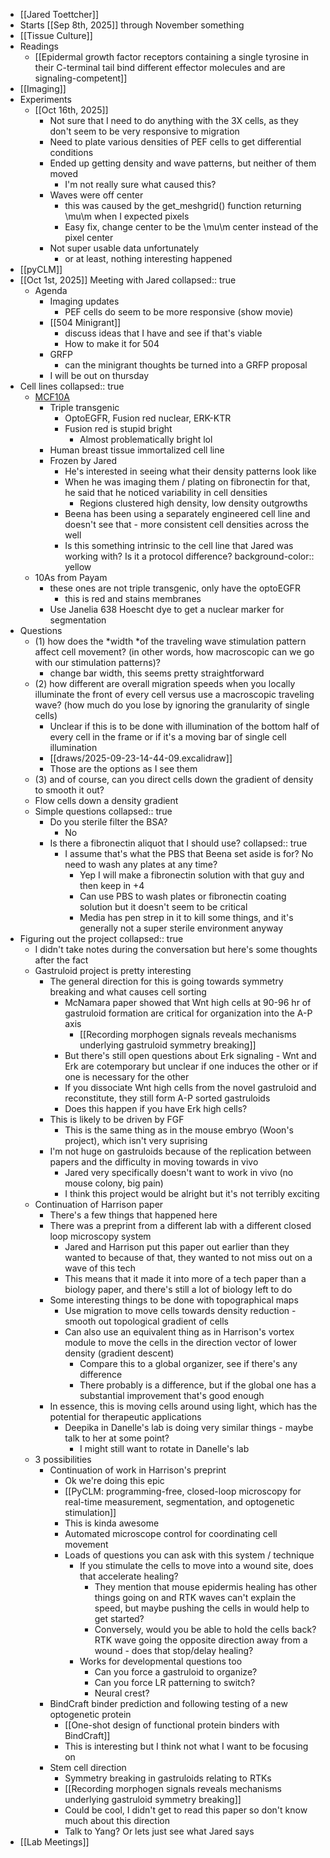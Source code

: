 - [[Jared Toettcher]]
- Starts [[Sep 8th, 2025]] through November something
- [[Tissue Culture]]
- Readings
	- [[Epidermal growth factor receptors containing a single tyrosine in their C-terminal tail bind different effector molecules and are signaling-competent]]
- [[Imaging]]
- Experiments
	- [[Oct 16th, 2025]]
		- Not sure that I need to do anything with the 3X cells, as they don't seem to be very responsive to migration
		- Need to plate various densities of PEF cells to get differential conditions
		- Ended up getting density and wave patterns, but neither of them moved
			- I'm not really sure what caused this?
		- Waves were off center
			- this was caused by the get_meshgrid() function returning \mu\m when I expected pixels
			- Easy fix, change center to be the \mu\m center instead of the pixel center
		- Not super usable data unfortunately
			- or at least, nothing interesting happened
- [[pyCLM]]
- [[Oct 1st, 2025]] Meeting with Jared
  collapsed:: true
	- Agenda
		- Imaging updates
			- PEF cells do seem to be more responsive (show movie)
		- [[504 Minigrant]]
			- discuss ideas that I have and see if that's viable
			- How to make it for 504
		- GRFP
			- can the minigrant thoughts be turned into a GRFP proposal
		- I will be out on thursday
- Cell lines
  collapsed:: true
	- [MCF10A](logseq://graph/personal_logseq?block-id=68c83ab3-3e3d-4519-ad31-52cbba7c00d0)
		- Triple transgenic
			- OptoEGFR, Fusion red nuclear, ERK-KTR
			- Fusion red is stupid bright
				- Almost problematically bright lol
		- Human breast tissue immortalized cell line
		- Frozen by Jared
			- He's interested in seeing what their density patterns look like
			- When he was imaging them / plating on fibronectin for that, he said that he noticed variability in cell densities
				- Regions clustered high density, low density outgrowths
			- Beena has been using a separately engineered cell line and doesn't see that - more consistent cell densities across the well
			- Is this something intrinsic to the cell line that Jared was working with? Is it a protocol difference?
			  background-color:: yellow
	- 10As from Payam
		- these ones are not triple transgenic, only have the optoEGFR
			- this is red and stains membranes
		- Use Janelia 638 Hoescht dye to get a nuclear marker for segmentation
- Questions
	- (1) how does the *width *of the traveling wave stimulation pattern affect cell movement? (in other words, how macroscopic can we go with our stimulation patterns)?
		- change bar width, this seems pretty straightforward
	- (2) how different are overall migration speeds when you locally illuminate the front of every cell versus use a macroscopic traveling wave? (how much do you lose by ignoring the granularity of single cells)
		- Unclear if this is to be done with illumination of the bottom half of every cell in the frame or if it's a moving bar of single cell illumination
		- [[draws/2025-09-23-14-44-09.excalidraw]]
		- Those are the options as I see them
	- (3) and of course, can you direct cells down the gradient of density to smooth it out?
	- Flow cells down a density gradient
	- Simple questions
	  collapsed:: true
		- Do you sterile filter the BSA?
			- No
		- Is there a fibronectin aliquot that I should use?
		  collapsed:: true
			- I assume that's what the PBS that Beena set aside is for? No need to wash any plates at any time?
				- Yep I will make a fibronectin solution with that guy and then keep in +4
				- Can use PBS to wash plates or fibronectin coating solution but it doesn't seem to be critical
				- Media has pen strep in it to kill some things, and it's generally not a super sterile environment anyway
- Figuring out the project
  collapsed:: true
	- I didn't take notes during the conversation but here's some thoughts after the fact
	- Gastruloid project is pretty interesting
		- The general direction for this is going towards symmetry breaking and what causes cell sorting
			- McNamara paper showed that Wnt high cells at 90-96 hr of gastruloid formation are critical for organization into the A-P axis
				- [[Recording morphogen signals reveals mechanisms underlying gastruloid symmetry breaking]]
			- But there's still open questions about Erk signaling - Wnt and Erk are cotemporary but unclear if one induces the other or if one is necessary for the other
			- If you dissociate Wnt high cells from the novel gastruloid and reconstitute, they still form A-P sorted gastruloids
			- Does this happen if you have Erk high cells?
		- This is likely to be driven by FGF
			- This is the same thing as in the mouse embryo (Woon's project), which isn't very suprising
		- I'm not huge on gastruloids because of the replication between papers and the difficulty in moving towards in vivo
			- Jared very specifically doesn't want to work in vivo (no mouse colony, big pain)
			- I think this project would be alright but it's not terribly exciting
	- Continuation of Harrison paper
		- There's a few things that happened here
		- There was a preprint from a different lab with a different closed loop microscopy system
			- Jared and Harrison put this paper out earlier than they wanted to because of that, they wanted to not miss out on a wave of this tech
			- This means that it made it into more of a tech paper than a biology paper, and there's still a lot of biology left to do
		- Some interesting things to be done with topographical maps
			- Use migration to move cells towards density reduction - smooth out topological gradient of cells
			- Can also use an equivalent thing as in Harrison's vortex module to move the cells in the direction vector of lower density (gradient descent)
				- Compare this to a global organizer, see if there's any difference
				- There probably is a difference, but if the global one has a substantial improvement that's good enough
		- In essence, this is moving cells around using light, which has the potential for therapeutic applications
			- Deepika in Danelle's lab is doing very similar things - maybe talk to her at some point?
				- I might still want to rotate in Danelle's lab
	- 3 possibilities
		- Continuation of work in Harrison's preprint
			- Ok we're doing this epic
			- [[PyCLM: programming-free, closed-loop microscopy for real-time measurement, segmentation, and optogenetic stimulation]]
			- This is kinda awesome
			- Automated microscope control for coordinating cell movement
			- Loads of questions you can ask with this system / technique
				- If you stimulate the cells to move into a wound site, does that accelerate healing?
					- They mention that mouse epidermis healing has other things going on and RTK waves can't explain the speed, but maybe pushing the cells in would help to get started?
					- Conversely, would you be able to hold the cells back? RTK wave going the opposite direction away from a wound - does that stop/delay healing?
				- Works for developmental questions too
					- Can you force a gastruloid to organize?
					- Can you force LR patterning to switch?
					- Neural crest?
		- BindCraft binder prediction and following testing of a new optogenetic protein
			- [[One-shot design of functional protein binders with BindCraft]]
			- This is interesting but I think not what I want to be focusing on
		- Stem cell direction
			- Symmetry breaking in gastruloids relating to RTKs
			- [[Recording morphogen signals reveals mechanisms underlying gastruloid symmetry breaking]]
			- Could be cool, I didn't get to read this paper so don't know much about this direction
			- Talk to Yang? Or lets just see what Jared says
- [[Lab Meetings]]